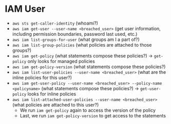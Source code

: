 # IAM User

- `aws sts get-caller-identity` (whoami?)
- `aws iam get-user --user-name <breached_user>` (get user information, including permission boundaries, password last used, etc.)
- `aws iam list-groups-for-user` (what groups am I a part of?)
- `aws iam list-group-policies` (what policies are attached to those groups?)
- `aws iam get-policy` (what statements compose these policies?) -> `get-policy` only looks for managed policies
- `aws iam get-policy-version` (what statements compose these policies?)
- `aws iam list-user-policies --user-name <breached_user>` (what are the inline policies for this user?)
- `aws iam get-user-policy --user-name <breached_user> --policy-name <policyname>` (what statements compose these policies?) -> `get-user-policy` looks for inline policies 
- `aws iam list-attached-user-policies --user-name <breached_user>` (what policies are attached to this user?)
    - We run `iam get-policy` again to access the version of the policy
    - Last, we run `iam get-policy-version` to get access to the statements